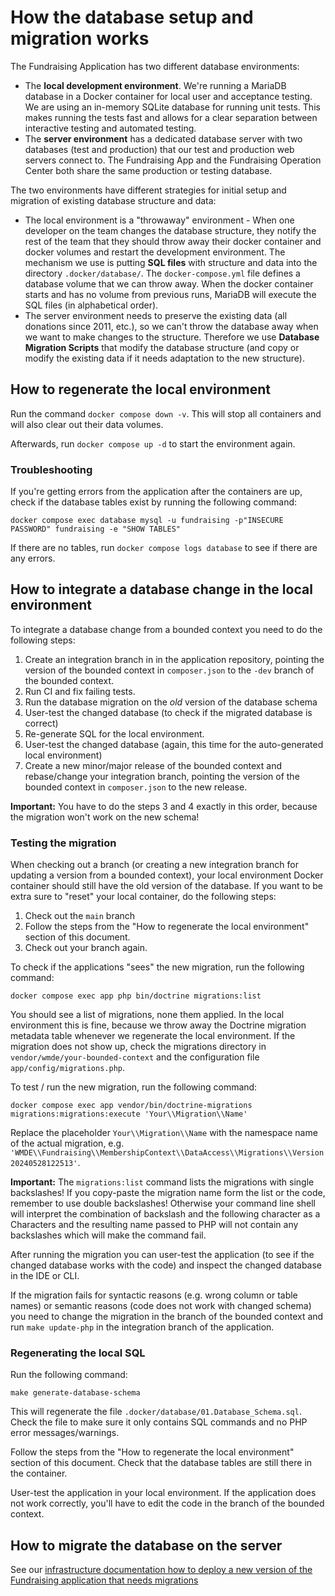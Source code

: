 # How the database setup and migration works

The Fundraising Application has two different database environments:

- The **local development environment**. We're running a MariaDB database in a Docker container for local user and acceptance testing. We are using an in-memory SQLite database for running unit tests. This makes running the tests fast and allows for a clear separation between interactive testing and automated testing. 
- The **server environment** has a dedicated database server with two databases (test and production) that our test and production web servers connect to. The Fundraising App and the Fundraising Operation Center both share the same production or testing database.

The two environments have different strategies for initial setup and migration of existing database structure and data:

- The local environment is a "throwaway" environment - When one developer on the team changes the database structure, they notify the rest of the team that they should throw away their docker container and docker volumes and restart the development environment. The mechanism we use is putting **SQL files** with structure and data into the directory `.docker/database/`. The `docker-compose.yml` file defines a database volume that we can throw away. When the docker container starts and has no volume from previous runs, MariaDB will execute the SQL files (in alphabetical order).
- The server environment needs to preserve the existing data (all donations since 2011, etc.), so we can't throw the database away when we want to make changes to the structure. Therefore we use **Database Migration Scripts** that modify the database structure (and copy or modify the existing data if it needs adaptation to the new structure).


## How to regenerate the local environment

Run the command `docker compose down -v`. This will stop all containers and will also clear out their data volumes. 

Afterwards, run `docker compose up -d` to start the environment again.

### Troubleshooting

If you're getting errors from the application after the containers are up, check if the database tables exist by running the following command:

```shell
docker compose exec database mysql -u fundraising -p"INSECURE PASSWORD" fundraising -e "SHOW TABLES"
```

If there are no tables, run `docker compose logs database` to see if there are any errors.


## How to integrate a database change in the local environment

To integrate a database change from a bounded context you need to do the following steps:

1. Create an integration branch in in the application repository, pointing the version of the bounded context in `composer.json` to the `-dev` branch of the bounded context.
2. Run CI and fix failing tests.
3. Run the database migration on the *old* version of the database schema
4. User-test the changed database (to check if the migrated database is correct)
5. Re-generate SQL for the local environment.
4. User-test the changed database (again, this time for the auto-generated local environment)
6. Create a new minor/major release of the bounded context and rebase/change your integration branch, pointing the version of the bounded context in `composer.json` to the new release.

**Important:** You have to do the steps 3 and 4 exactly in this order, because the migration won't work on the new schema!

### Testing the migration

When checking out a branch (or creating a new integration branch for updating a version from a bounded context), your local environment Docker container should still have the old version of the database. If you want to be extra sure to "reset" your local container, do the following steps:

1. Check out the `main` branch
2. Follow the steps from the "How to regenerate the local environment" section of this document.
3. Check out your branch again.

To check if the applications "sees" the new migration, run the following command:

```shell
docker compose exec app php bin/doctrine migrations:list
```

You should see a list of migrations, none them applied. In the local environment this is fine, because we throw away the Doctrine migration metadata table whenever we regenerate the local environment. If the migration does not show up, check the migrations directory in `vendor/wmde/your-bounded-context` and the configuration file `app/config/migrations.php`.

To test / run the new migration, run the following command:

```shell
docker compose exec app vendor/bin/doctrine-migrations migrations:migrations:execute 'Your\\Migration\\Name'
```

Replace the placeholder `Your\\Migration\\Name` with the namespace name of the actual migration, e.g. `'WMDE\\Fundraising\\MembershipContext\\DataAccess\\Migrations\\Version20240528122513'`. 

**Important:** The `migrations:list` command lists the migrations with single backslashes! If you copy-paste the migration name form the list or the code, remember to use double backslashes! Otherwise your command line shell will interpret the combination of backslash and the following character as a Characters and the resulting name passed to PHP will not contain any backslashes which will make the command fail.

After running the migration you can user-test the application (to see if the changed database works with the code) and inspect the changed database in the IDE or CLI.

If the migration fails for syntactic reasons (e.g. wrong column or table names) or semantic reasons (code does not work with changed schema) you need to change the migration in the branch of the bounded context and run `make update-php` in the integration branch of the application.

### Regenerating the local SQL

Run the following command:

```shell
make generate-database-schema
```

This will regenerate the file `.docker/database/01.Database_Schema.sql`. Check the file to make sure it only contains SQL commands and no PHP error messages/warnings.

Follow the steps from the "How to regenerate the local environment" section of this document. Check that the database tables are still there in the container.

User-test the application in your local environment. If  the application does not work correctly, you'll have to edit the code in the branch of the bounded context.

## How to migrate the database on the server

See our [infrastructure documentation how to deploy a new version of the Fundraising application that needs migrations](https://github.com/wmde/fundraising-infrastructure/blob/main/docs/deployment/Fundraising_Application.md#deploying-a-release-that-needs-database-changes)


